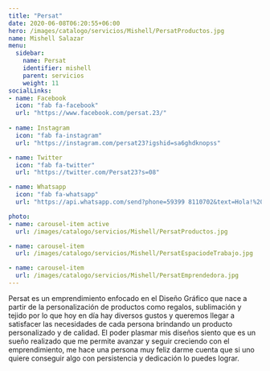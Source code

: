 ```yaml
---
title: "Persat"
date: 2020-06-08T06:20:55+06:00
hero: /images/catalogo/servicios/Mishell/PersatProductos.jpg
name: Mishell Salazar
menu:
  sidebar:
    name: Persat
    identifier: mishell
    parent: servicios
    weight: 11
socialLinks:
- name: Facebook
  icon: "fab fa-facebook"
  url: "https://www.facebook.com/persat.23/"
  
- name: Instagram
  icon: "fab fa-instagram"
  url: "https://instagram.com/persat23?igshid=sa6ghdknopss"

- name: Twitter
  icon: "fab fa-twitter"
  url: "https://twitter.com/Persat23?s=08"

- name: Whatsapp
  icon: "fab fa-whatsapp"
  url: "https://api.whatsapp.com/send?phone=59399 8110702&text=Hola!%20quiero%20apoyar%20tu%20emprendimiento"

photo:
- name: carousel-item active
  url: /images/catalogo/servicios/Mishell/PersatProductos.jpg

- name: carousel-item
  url: /images/catalogo/servicios/Mishell/PersatEspaciodeTrabajo.jpg

- name: carousel-item
  url: /images/catalogo/servicios/Mishell/PersatEmprendedora.jpg
---
```


Persat es un emprendimiento enfocado en el Diseño Gráfico que nace a partir de la
personalización de productos como regalos, sublimación y tejido por lo que hoy en día hay
diversos gustos y queremos llegar a satisfacer las necesidades de cada persona brindando un
producto personalizado y de calidad. El poder plasmar mis diseños siento que es un sueño
realizado que me permite avanzar y seguir creciendo con el emprendimiento, me hace una
persona muy feliz darme cuenta que si uno quiere conseguir algo con persistencia y dedicación lo
puedes lograr.